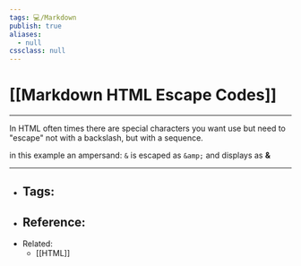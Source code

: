 ```yaml
---
tags: 💻️/Markdown
publish: true
aliases:
  - null
cssclass: null
---
```


# [[Markdown HTML Escape Codes]]

---

In HTML often times there are special characters you want use but need to "escape" not with a backslash, but with a sequence.

in this example an ampersand: `&` is escaped as `&amp;` and displays as **&amp;**

---

- Tags: 
	- 
- Reference:
	- 
- Related:
	- [[HTML]]
